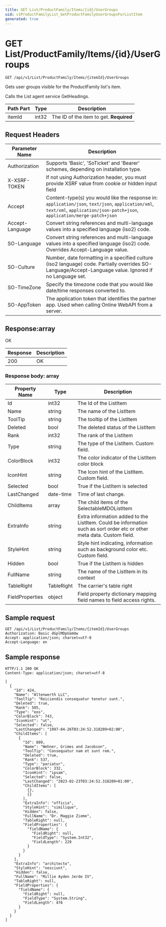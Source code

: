 ```yaml
---
title: GET List/ProductFamily/Items/{id}/UserGroups
uid: v1ProductFamilyList_GetProductFamilyUserGroupsForListItem
generated: true
---
```


# GET List/ProductFamily/Items/{id}/UserGroups

```http
GET /api/v1/List/ProductFamily/Items/{itemId}/UserGroups
```

Gets user groups visible for the ProductFamily list's item.


Calls the List agent service GetHeadings.





| Path Part | Type | Description |
|-----------|------|-------------|
| itemId | int32 | The ID of the item to get. **Required** |



## Request Headers

| Parameter Name | Description |
|----------------|-------------|
| Authorization  | Supports 'Basic', 'SoTicket' and 'Bearer' schemes, depending on installation type. |
| X-XSRF-TOKEN   | If not using Authorization header, you must provide XSRF value from cookie or hidden input field |
| Accept         | Content-type(s) you would like the response in: `application/json`, `text/json`, `application/xml`, `text/xml`, `application/json-patch+json`, `application/merge-patch+json` |
| Accept-Language | Convert string references and multi-language values into a specified language (iso2) code. |
| SO-Language | Convert string references and multi-language values into a specified language (iso2) code. Overrides Accept-Language value. |
| SO-Culture | Number, date formatting in a specified culture (iso2 language) code. Partially overrides SO-Language/Accept-Language value. Ignored if no Language set. |
| SO-TimeZone | Specify the timezone code that you would like date/time responses converted to. |
| SO-AppToken | The application token that identifies the partner app. Used when calling Online WebAPI from a server. |


## Response:array

OK

| Response | Description |
|----------------|-------------|
| 200 | OK |

### Response body: array

| Property Name | Type |  Description |
|----------------|------|--------------|
| Id | int32 | The Id of the ListItem |
| Name | string | The name of the ListItem |
| ToolTip | string | The tooltip of the ListItem |
| Deleted | bool | The deleted status of the ListItem |
| Rank | int32 | The rank of the ListItem |
| Type | string | The type of the ListItem. Custom field. |
| ColorBlock | int32 | The color indicator of the ListItem color block |
| IconHint | string | The Icon hint of the ListItem. Custom field. |
| Selected | bool | True if the ListItem is selected |
| LastChanged | date-time | Time of last change. |
| ChildItems | array | The child items of the SelectableMDOListItem |
| ExtraInfo | string | Extra information added to the ListItem. Could be information such as sort order etc or other meta data. Custom field. |
| StyleHint | string | Style hint indicating, information such as background color etc. Custom field. |
| Hidden | bool | True if the ListItem is hidden |
| FullName | string | The name of the ListItem in its context |
| TableRight | TableRight | The carrier's table right |
| FieldProperties | object | Field property dictionary mapping field names to field access rights. |

## Sample request

```http!
GET /api/v1/List/ProductFamily/Items/{itemId}/UserGroups
Authorization: Basic dGplMDpUamUw
Accept: application/json; charset=utf-8
Accept-Language: en
```

## Sample response

```http_
HTTP/1.1 200 OK
Content-Type: application/json; charset=utf-8

[
  {
    "Id": 424,
    "Name": "Altenwerth LLC",
    "ToolTip": "Reiciendis consequatur tenetur sunt.",
    "Deleted": true,
    "Rank": 505,
    "Type": "eos",
    "ColorBlock": 743,
    "IconHint": "ut",
    "Selected": false,
    "LastChanged": "1997-04-26T03:24:52.318209+02:00",
    "ChildItems": [
      {
        "Id": 889,
        "Name": "Wehner, Grimes and Jacobson",
        "ToolTip": "Consequatur nam et sunt rem.",
        "Deleted": true,
        "Rank": 537,
        "Type": "pariatur",
        "ColorBlock": 332,
        "IconHint": "ipsam",
        "Selected": false,
        "LastChanged": "2023-02-23T03:24:52.318209+01:00",
        "ChildItems": [
          {},
          {}
        ],
        "ExtraInfo": "officia",
        "StyleHint": "similique",
        "Hidden": false,
        "FullName": "Dr. Maggie Zieme",
        "TableRight": null,
        "FieldProperties": {
          "fieldName": {
            "FieldRight": null,
            "FieldType": "System.Int32",
            "FieldLength": 229
          }
        }
      }
    ],
    "ExtraInfo": "architecto",
    "StyleHint": "nesciunt",
    "Hidden": false,
    "FullName": "Millie Ayden Jerde IV",
    "TableRight": null,
    "FieldProperties": {
      "fieldName": {
        "FieldRight": null,
        "FieldType": "System.String",
        "FieldLength": 476
      }
    }
  }
]
```